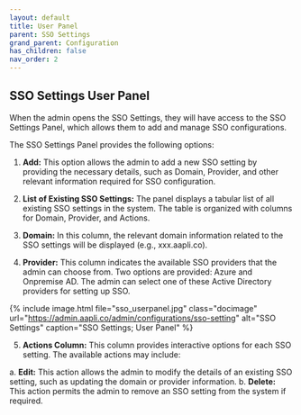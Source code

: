 ```yaml
---
layout: default
title: User Panel
parent: SSO Settings
grand_parent: Configuration
has_children: false
nav_order: 2
---
```


## SSO Settings User Panel

When the admin opens the SSO Settings, they will have access to the SSO Settings Panel, which allows them to add and manage SSO configurations.

The SSO Settings Panel provides the following options:

1. **Add:** This option allows the admin to add a new SSO setting by providing the necessary details, such as Domain, Provider, and other relevant information required for SSO configuration.

2. **List of Existing SSO Settings:** The panel displays a tabular list of all existing SSO settings in the system. The table is organized with columns for Domain, Provider, and Actions.

3. **Domain:** In this column, the relevant domain information related to the SSO settings will be displayed (e.g., xxx.aapli.co).

4. **Provider:** This column indicates the available SSO providers that the admin can choose from. Two options are provided: Azure and Onpremise AD. The admin can select one of these Active Directory providers for setting up SSO.

{% include image.html file="sso_userpanel.jpg" class="docimage" url="https://admin.aapli.co/admin/configurations/sso-setting" alt="SSO Settings" caption="SSO Settings; User Panel" %}

5. **Actions Column:** This column provides interactive options for each SSO setting. The available actions may include:

a. **Edit:** This action allows the admin to modify the details of an existing SSO setting, such as updating the domain or provider information.
b. **Delete:** This action permits the admin to remove an SSO setting from the system if required.